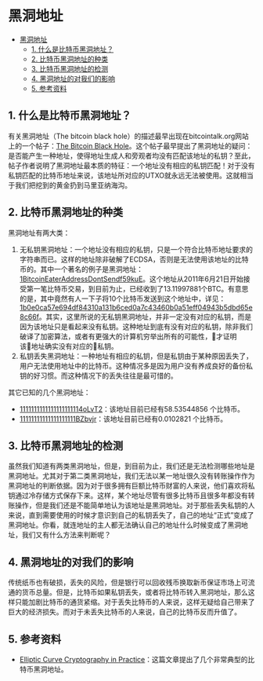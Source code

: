 # 黑洞地址

<!-- TOC -->

- [黑洞地址](#%E9%BB%91%E6%B4%9E%E5%9C%B0%E5%9D%80)
    - [1. 什么是比特币黑洞地址？](#1-%E4%BB%80%E4%B9%88%E6%98%AF%E6%AF%94%E7%89%B9%E5%B8%81%E9%BB%91%E6%B4%9E%E5%9C%B0%E5%9D%80%EF%BC%9F)
    - [2. 比特币黑洞地址的种类](#2-%E6%AF%94%E7%89%B9%E5%B8%81%E9%BB%91%E6%B4%9E%E5%9C%B0%E5%9D%80%E7%9A%84%E7%A7%8D%E7%B1%BB)
    - [3. 比特币黑洞地址的检测](#3-%E6%AF%94%E7%89%B9%E5%B8%81%E9%BB%91%E6%B4%9E%E5%9C%B0%E5%9D%80%E7%9A%84%E6%A3%80%E6%B5%8B)
    - [4. 黑洞地址的对我们的影响](#4-%E9%BB%91%E6%B4%9E%E5%9C%B0%E5%9D%80%E7%9A%84%E5%AF%B9%E6%88%91%E4%BB%AC%E7%9A%84%E5%BD%B1%E5%93%8D)
    - [5. 参考资料](#5-%E5%8F%82%E8%80%83%E8%B5%84%E6%96%99)

<!-- /TOC -->

## 1. 什么是比特币黑洞地址？

有关黑洞地址（The bitcoin black hole）的描述最早出现在bitcointalk.org网站上的一个帖子：[The Bitcoin Black Hole](https://bitcointalk.org/index.php?topic=21552.msg270630#msg270630)。这个帖子最早提出了黑洞地址的疑问：是否能产生一种地址，使得地址生成人和旁观者均没有匹配该地址的私钥？至此，帖子作者说明了黑洞地址最本质的特征：一个地址没有相应的私钥匹配！对于没有私钥匹配的比特币地址来说，该地址所对应的UTXO就永远无法被使用。这就相当于我们把挖到的黄金扔到马里亚纳海沟。

## 2. 比特币黑洞地址的种类

黑洞地址有两大类：

1. 无私钥黑洞地址：一个地址没有相应的私钥，只是一个符合比特币地址要求的字符串而已。这样的地址除非破解了ECDSA，否则是无法使用该地址的比特币的。其中一个著名的例子是黑洞地址：[1BitcoinEaterAddressDontSendf59kuE](https://blockexplorer.com/address/1BitcoinEaterAddressDontSendf59kuE)。这个地址从2011年6月21日开始接受第一笔比特币交易，到目前为止，已经收到了13.11997881个BTC。有意思的是，其中竟然有人一下子将10个比特币发送到这个地址中，详见：[1b0e0ca57e694df84310a131b6ced0a7c43460b0a51eff04943b5dbd65e8c66f](https://webbtc.com/tx/1b0e0ca57e694df84310a131b6ced0a7c43460b0a51eff04943b5dbd65e8c66f)。其实，这里所说的无私钥黑洞地址，并非一定没有对应的私钥，而是因为该地址只是看起来没有私钥。这种地址到底有没有对应的私钥，除非我们破译了加密算法，或者有更强大的计算机穷举出所有的可能性，才证明该地址确实没有对应的私钥。
2. 私钥丢失黑洞地址：一种地址有相应的私钥，但是私钥由于某种原因丢失了，用户无法使用地址中的比特币。这种情况多是因为用户没有养成良好的备份私钥的好习惯。而这种情况下的丢失往往是最可惜的。

其它已知的几个黑洞地址：

- [1111111111111111111114oLvT2](https://blockexplorer.com/address/1111111111111111111114oLvT2)：该地址目前已经有58.53544856 个比特币。
- [11111111111111111111BZbvjr](https://blockexplorer.com/address/11111111111111111111BZbvjr)：该地址目前已经有0.0102821 个比特币。

## 3. 比特币黑洞地址的检测

虽然我们知道有两类黑洞地址，但是，到目前为止，我们还是无法检测哪些地址是黑洞地址。尤其对于第二类黑洞地址，我们无法以某一地址很久没有转账操作作为黑洞地址的判断依据。因为对于很多拥有巨额比特币财富的人来说，他们喜欢将私钥通过冷存储方式保存下来。这样，某个地址尽管有很多比特币且很多年都没有转账操作，但是我们还是不能简单地认为该地址是黑洞地址。对于那些丢失私钥的人来说，直到需要使用的时候才意识到自己的私钥丢失了，自己的地址“正式”变成了黑洞地址。你看，就连地址的主人都无法确认自己的地址什么时候变成了黑洞地址，我们又有什么方法来判断呢？

## 4. 黑洞地址的对我们的影响

传统纸币也有破损，丢失的风险，但是银行可以回收残币换取新币保证市场上可流通的货币总量。但是，比特币如果私钥丢失，或者将比特币转入黑洞地址，那么这样只能加剧比特币的通货紧缩。对于丢失比特币的人来说，这样无疑给自己带来了巨大的经济损失。而对于未丢失比特币的人来说，自己的比特币反而升值了。

## 5. 参考资料

- [Elliptic Curve Cryptography in Practice](https://link.springer.com/chapter/10.1007/978-3-662-45472-5_11)：这篇文章提出了几个非常典型的比特币黑洞地址。